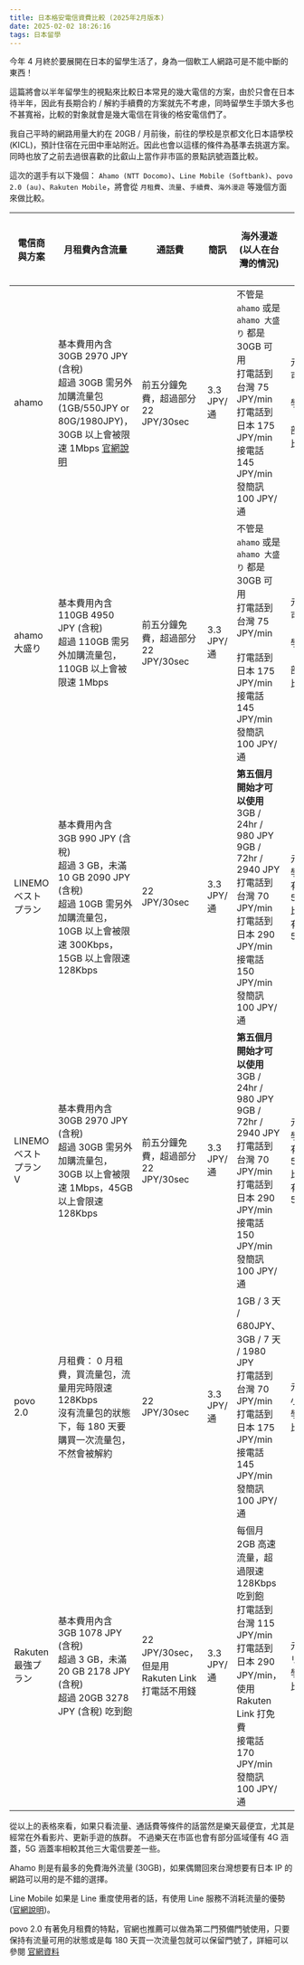 ```yaml
---
title: 日本格安電信資費比較 (2025年2月版本)
date: 2025-02-02 18:26:16
tags: 日本留學
---
```


今年 4 月終於要展開在日本的留學生活了，身為一個軟工人網路可是不能中斷的東西！

這篇將會以半年留學生的視點來比較日本常見的幾大電信的方案，由於只會在日本待半年，因此有長期合約 / 解約手續費的方案就先不考慮，同時留學生手頭大多也不甚寬裕，比較的對象就會是幾大電信在背後的格安電信們了。

我自己平時的網路用量大約在 20GB / 月前後，前往的學校是京都文化日本語學校 (KICL)，預計住宿在元田中車站附近。因此也會以這樣的條件為基準去挑選方案。
同時也放了之前去過很喜歡的比叡山上當作非市區的景點訊號涵蓋比較。

這次的選手有以下幾個： `Ahamo (NTT Docomo)`、`Line Mobile (Softbank)`、`povo 2.0 (au)`、`Rakuten Mobile`，將會從 `月租費`、`流量`、`手續費`、`海外漫遊` 等幾個方面來做比較。

| 電信商與方案 | 月租費內含流量 | 通話費 | 簡訊 | 海外漫遊 (以人在台灣的情況) | 涵蓋地區 | 付款方式 | 初期手續費 | 退租手續費 | 
| -----  | ----         | ----- | -----| -----    | -----   | -----   | -----     | -----      |
| ahamo | 基本費用內含 30GB 2970 JPY (含稅) <br> 超過 30GB 需另外加購流量包 (1GB/550JPY or 80G/1980JPY)，30GB 以上會被限速 1Mbps [官網說明](https://faq.ahamo.com/faq/show/98?site_domain=default) | 前五分鐘免費，超過部分 22 JPY/30sec | 3.3 JPY/通 | 不管是 `ahamo` 或是 `ahamo 大盛り` 都是 30GB 可用 <br>打電話到台灣 75 JPY/min<br>打電話到日本 175 JPY/min<br>接電話 145 JPY/min<br>發簡訊 100 JPY/通 | 元田中站周圍： 5G (3.7GHz) 涵蓋，可能有一部分僅有 **5Gエリア（3.5GHz,3.4GHz,2GHz,700MHz）**<br>學校周圍： **5Gエリア（4.5GHz,3.7GHz）** 涵蓋，可能有一部分僅有 LTE<br>比叡山上：大部分 4G 涵蓋 | 信用卡、銀行帳戶扣款 | 無 | 無
| ahamo 大盛り | 基本費用內含 110GB 4950 JPY (含稅)<br>超過 110GB 需另外加購流量包，110GB 以上會被限速 1Mbps | 前五分鐘免費，超過部分 22 JPY/30sec | 3.3 JPY/通 | 不管是 `ahamo` 或是 `ahamo 大盛り` 都是 30GB 可用 <br>打電話到台灣 75 JPY/min<br><br>打電話到日本 175 JPY/min<br>接電話 145 JPY/min<br>發簡訊 100 JPY/通 | 元田中站周圍： 5G (3.7GHz) 涵蓋，可能有一部分僅有 **5Gエリア（3.5GHz,3.4GHz,2GHz,700MHz）**<br>學校周圍： **5Gエリア（4.5GHz,3.7GHz）** 涵蓋，可能有一部分僅有 LTE<br>比叡山上：大部分 4G 涵蓋 | 信用卡、銀行帳戶扣款 | 無 | 無
| LINEMO ベストプラン | 基本費用內含 3GB 990 JPY (含稅)<br>超過 3 GB，未滿 10 GB 2090 JPY (含稅)<br>超過 10GB 需另外加購流量包，10GB 以上會被限速 300Kbps，15GB 以上會限速 128Kbps | 22 JPY/30sec | 3.3 JPY/通 | **第五個月開始才可以使用** <br>3GB / 24hr / 980 JPY<br> 9GB / 72hr / 2940 JPY<br>打電話到台灣 70 JPY/min<br>打電話到日本 290 JPY/min<br>接電話 150 JPY/min<br>發簡訊 100 JPY/通 | 元田中站周圍： 5G (3.7GHz) 涵蓋<br>學校周圍： 5G (3.7GHz) 涵蓋，可能有一部分僅有速度較慢的 5G(700MHz/1.7GHz/3.4GHz)<br>比叡山上：大部分 4G 涵蓋，有一部分有速度較慢的 5G(700MHz/1.7GHz/3.4GHz)| 信用卡、銀行帳戶扣款、Paypay 餘額 | 無 | 無，但是申請當月就解約的話會收 990 JPY (含稅) 
| LINEMO ベストプラン V | 基本費用內含 30GB 2970 JPY (含稅)<br>超過 30GB 需另外加購流量包，30GB 以上會被限速 1Mbps，45GB 以上會限速 128Kbps | 前五分鐘免費，超過部分 22 JPY/30sec | 3.3 JPY/通 | **第五個月開始才可以使用** <br>3GB / 24hr / 980 JPY<br> 9GB / 72hr / 2940 JPY<br>打電話到台灣 70 JPY/min<br>打電話到日本 290 JPY/min<br>接電話 150 JPY/min<br>發簡訊 100 JPY/通 | 元田中站周圍： 5G (3.7GHz) 涵蓋<br>學校周圍： 5G (3.7GHz) 涵蓋，可能有一部分僅有速度較慢的 5G(700MHz/1.7GHz/3.4GHz)<br>比叡山上：大部分 4G 涵蓋，有一部分有速度較慢的 5G(700MHz/1.7GHz/3.4GHz)| 信用卡、銀行帳戶扣款、Paypay 餘額 | 無 | 無，但是申請當月就解約的話會收 990 JPY (含稅) 
| povo 2.0 |月租費： 0 月租費，買流量包，流量用完時限速 128Kbps<br>沒有流量包的狀態下，每 180 天要購買一次流量包，不然會被解約 | 22 JPY/30sec | 3.3 JPY/通 | 1GB / 3 天 / 680JPY、3GB / 7 天 / 1980 JPY<br>打電話到台灣 70 JPY/min<br>打電話到日本 175 JPY/min<br>接電話 145 JPY/min<br>發簡訊 100 JPY/通 | 元田中站周圍： 5G sub6 涵蓋，有一小部分僅有 4G 涵蓋<br>學校周圍： 5G NR化 涵蓋<br>比叡山上：大部分 4G 涵蓋 | 信用卡 | 無 | 無
| Rakuten 最強プラン | 基本費用內含 3GB 1078 JPY (含稅)<br>超過 3 GB，未滿 20 GB 2178 JPY (含稅)<br>超過 20GB 3278 JPY (含稅) 吃到飽 | 22 JPY/30sec，但是用 Rakuten Link 打電話不用錢 | 3.3 JPY/通 | 每個月 2GB 高速流量，超過限速 128Kbps 吃到飽<br>打電話到台灣 115 JPY/min<br>打電話到日本 290 JPY/min，使用 Rakuten Link 打免費<br>接電話 170 JPY/min<br>發簡訊 100 JPY/通 | 元田中站周圍： 楽天回線 5G Sub6エリア<br>學校周圍： 楽天回線 5G Sub6エリア<br>比叡山上：5G / 4G 大概一半一半| 信用卡、銀行帳戶扣款 | 無 | 無


從以上的表格來看，如果只看流量、通話費等條件的話當然是樂天最便宜，尤其是經常在外看影片、更新手遊的族群。
不過樂天在市區也會有部分區域僅有 4G 涵蓋，5G 涵蓋率相較其他三大電信要差一些。

Ahamo 則是有最多的免費海外流量 (30GB)，如果偶爾回來台灣想要有日本 IP 的網路可以用的是不錯的選擇。

Line Mobile 如果是 Line 重度使用者的話，有使用 Line 服務不消耗流量的優勢 ([官網說明](https://www.linemo.jp/service/line_free/))。

povo 2.0 有著免月租費的特點，官網也推薦可以做為第二門預備門號使用，只要保持有流量可用的狀態或是每 180 天買一次流量包就可以保留門號了，詳細可以參閱 [官網資料](https://kdlsupport.zendesk.com/hc/ja/articles/5710199078553-%E9%95%B7%E6%9C%9F%E9%96%93-180%E6%97%A5%E9%96%93-%E3%83%88%E3%83%83%E3%83%94%E3%83%B3%E3%82%B0%E3%81%AE%E8%B3%BC%E5%85%A5%E3%81%8C%E3%81%AA%E3%81%84%E3%81%AE%E3%81%A7%E3%81%99%E3%81%8C-%E5%88%A9%E7%94%A8%E5%81%9C%E6%AD%A2%E3%81%AB%E3%81%AA%E3%82%8A%E3%81%BE%E3%81%9B%E3%82%93-%E3%81%84%E3%81%A4%E5%88%A9%E7%94%A8%E5%81%9C%E6%AD%A2%E3%81%95%E3%82%8C%E3%81%BE%E3%81%99%E3%81%8B)